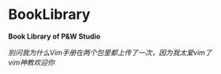 # BookLibrary
**Book Library of P&amp;W Studio**

*别问我为什么Vim手册在两个包里都上传了一次，因为我太爱vim了*    
*vim神教欢迎你*     
